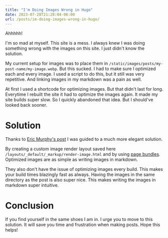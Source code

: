 ```yaml
---
title: "I'm Doing Images Wrong in Hugo"
date: 2023-07-28T21:28:04-06:00
url: /posts/im-doing-images-wrong-in-hugo/
---
```


Ahhhhh!

I'm so mad at myself.
This site is a mess.
I always knew I was doing something wrong with the images on this site.
I just didn't know the solution.

My current setup for images was to place them in `/static/images/posts/my-post-name/my-image.webp`.
But this sucked.
I had to make sure I optimized each and every image.
I used a script to do this, but it still was very repetitive.
And linking images in my markdown was a pain as well.

At first I used a shortcode for optimizing images.
But that didn't last for long.
Everytime I rebuilt the site it had to optimize the images again.
It made my site builds super slow.
So I quickly abandoned that idea.
But I should've looked back sooner.

# Solution

Thanks to [Eric Murphy's post](https://ericmurphy.xyz/blog/images/) I was guided to a much more elegant solution.

By creating a custom image render layout saved here `/layouts/_default/_markup/render-image.html` and by using [page bundles](https://gohugo.io/content-management/page-bundles/#leaf-bundles).
Optimized images are as simple as writing images in markdown.

They also don't have the issue of optimizing images every build.
This makes your build times blazingly fast as always. 
Having the images in the same directory as the post is also super nice.
This makes writing the images in markdown super intuitive.

# Conclusion

If you find yourself in the same shoes I am in.
I urge you to move to this solution.
It will save you time and frustration when making posts.
Hope this helps!
